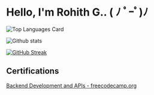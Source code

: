 # Hello, I'm Rohith G.. ( ﾉ ﾟｰﾟ)ﾉ

![Top Languages Card](https://github-readme-stats.vercel.app/api/top-langs/?username=Rohith-G1024&layout=compact&theme=dark&hide_border=true)

![Github stats](https://github-readme-stats.vercel.app/api?username=Rohith-G1024&theme=dark&hide_border=true)

[![GitHub Streak](https://github-readme-streak-stats.herokuapp.com?user=Rohith-G1024&theme=dark&hide_border=true)](https://git.io/streak-stats)

## Certifications
[Backend Development and APIs - freecodecamp.org](https://www.freecodecamp.org/certification/grohith/back-end-development-and-apis)
<!--
**Rohith-G1024/Rohith-G1024** is a ✨ _special_ ✨ repository because its `README.md` (this file) appears on your GitHub profile.

Here are some ideas to get you started:

- 🔭 I’m currently working on ...
- 🌱 I’m currently learning ...
- 👯 I’m looking to collaborate on ...
- 🤔 I’m looking for help with ...
- 💬 Ask me about ...
- 📫 How to reach me: ...
- 😄 Pronouns: ...
- ⚡ Fun fact: ...
-->
